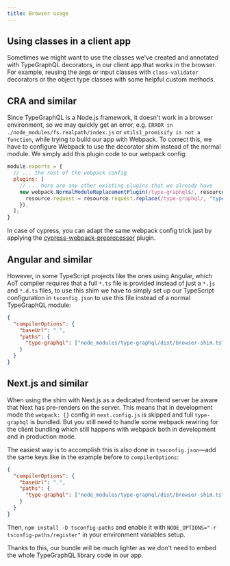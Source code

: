 ```yaml
---
title: Browser usage
---
```


## Using classes in a client app

Sometimes we might want to use the classes we've created and annotated with TypeGraphQL decorators, in our client app that works in the browser. For example, reusing the args or input classes with `class-validator` decorators or the object type classes with some helpful custom methods.

## CRA and similar

Since TypeGraphQL is a Node.js framework, it doesn't work in a browser environment, so we may quickly get an error, e.g. `ERROR in ./node_modules/fs.realpath/index.js` or `utils1_promisify is not a function`, while trying to build our app with Webpack. To correct this, we have to configure Webpack to use the decorator shim instead of the normal module. We simply add this plugin code to our webpack config:

```js
module.exports = {
  // ... the rest of the webpack config
  plugins: [
    // ... here are any other existing plugins that we already have
    new webpack.NormalModuleReplacementPlugin(/type-graphql$/, resource => {
      resource.request = resource.request.replace(/type-graphql/, "type-graphql/dist/browser-shim.js");
    }),
  ];
}
```

In case of cypress, you can adapt the same webpack config trick just by applying the [cypress-webpack-preprocessor](https://github.com/cypress-io/cypress-webpack-preprocessor) plugin.

## Angular and similar

However, in some TypeScript projects like the ones using Angular, which AoT compiler requires that a full `*.ts` file is provided instead of just a `*.js` and `*.d.ts` files, to use this shim we have to simply set up our TypeScript configuration in `tsconfig.json` to use this file instead of a normal TypeGraphQL module:

```json
{
  "compilerOptions": {
    "baseUrl": ".",
    "paths": {
      "type-graphql": ["node_modules/type-graphql/dist/browser-shim.ts"]
    }
  }
}
```

## Next.js and similar

When using the shim with Next.js as a dedicated frontend server be aware that Next has pre-renders on the server. This means that in development mode the `webpack: {}` config in `next.config.js` is skipped and full `type-graphql` is bundled. But you still need to handle some webpack rewiring for the client bundling which still happens with webpack both in development and in production mode.

The easiest way is to accomplish this is also done in  `tsoconfig.json`—add the same keys like in the example before to `compilerOptions`:

```json
{
  "compilerOptions": {
    "baseUrl": ".",
    "paths": {
      "type-graphql": ["node_modules/type-graphql/dist/browser-shim.ts"]
    }
  }
}
```

Then, `npm install -D tsconfig-paths` and enable it with `NODE_OPTIONS="-r tsconfig-paths/register"` in your environment variables setup.

Thanks to this, our bundle will be much lighter as we don't need to embed the whole TypeGraphQL library code in our app.
